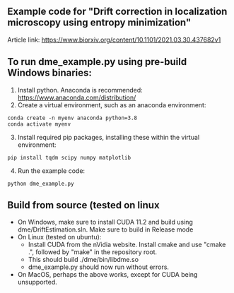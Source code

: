 Example code for "Drift correction in localization microscopy using entropy minimization"
-----------------------------------------------------------------------------------------

Article link:
https://www.biorxiv.org/content/10.1101/2021.03.30.437682v1

To run dme_example.py using pre-build Windows binaries:
-------------------------------------------------------

1. Install python. Anaconda is recommended: https://www.anaconda.com/distribution/
2. Create a virtual environment, such as an anaconda environment:

```
conda create -n myenv anaconda python=3.8
conda activate myenv
```

3. Install required pip packages, installing these within the virtual environment:

```
pip install tqdm scipy numpy matplotlib 
```

4.  Run the example code:

```
python dme_example.py
```

Build from source (tested on linux
-----------------
- On Windows, make sure to install CUDA 11.2 and build using dme/DriftEstimation.sln. Make sure to build in Release mode
- On Linux (tested on ubuntu):
  - Install CUDA from the nVidia website. Install cmake and use "cmake .", followed by "make" in the repository root. 
  - This should build ./dme/bin/libdme.so
  - dme_example.py should now run without errors. 
- On MacOS, perhaps the above works, except for CUDA being unsupported.
